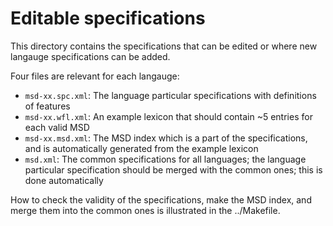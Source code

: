 # Editable specifications

This directory contains the specifications that can be edited or where
new langauge specifications can be added.

Four files are relevant for each langauge:
* `msd-xx.spc.xml`: The language particular specifications with definitions of features
* `msd-xx.wfl.xml`: An example lexicon that should contain ~5 entries for each valid MSD
* `msd-xx.msd.xml`: The MSD index which is a part of the specifications, and is automatically generated from the example lexicon
* `msd.xml`: The common specifications for all languages; the language particular specification should be merged with the common ones; this is done automatically

How to check the validity of the specifications, make the MSD index, and merge them into the common ones is illustrated in the ../Makefile.

